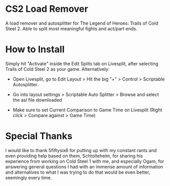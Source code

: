 # CS2 Load Remover
A load remover and autosplitter for The Legend of Heroes: Trails of Cold Steel 2.
Able to split most meaningful fights and act/part ends.

# How to Install

Simply hit "Activate" inside the Edit Splits tab on Livesplit, after selecting Trails of Cold Steel 2 as your game.
Alternatively:

- Open Livesplit, go to Edit Layout > Hit the big "+" > Control > Scriptable Autosplitter.

- Go into layout settings > Scriptable Auto Splitter > Browse and select the asl file downloaded

- Make sure to set Current Comparison to Game Time on Livesplit (Right click > Compare against > Game Time)

# Special Thanks

I would like to thank 5fiftysix6 for putting up with my constant rants and even providing help based on them, Schtolteheim, for sharing his experience from working on Cold Steel 1 with me, and especially Ogam, for answering general questions I had with an immense amount of information and alternatives to what I was trying to do that would be even better, seemingly every time.
